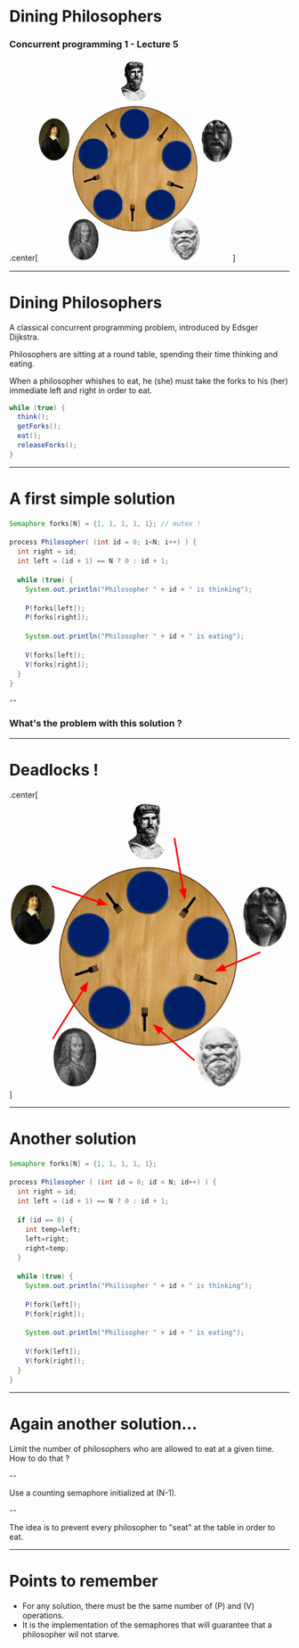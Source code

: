 # Dining Philosophers

### Concurrent programming 1 - Lecture 5

.center[<img src="img/dining_philosophers.png" width="350"/>]

---
# Dining Philosophers

A classical concurrent programming problem, introduced by Edsger Dijkstra.

Philosophers are sitting at a round table, spending their time thinking and eating.

When a philosopher whishes to eat, he (she) must take the forks to his (her) immediate left and right in order to eat.

```java
while (true) {
  think();
  getForks();
  eat();
  releaseForks();
}
```

---
# A first simple solution

```java
Semaphore forks[N] = {1, 1, 1, 1, 1}; // mutex !

process Philosopher( (int id = 0; i<N; i++) ) {
  int right = id;
  int left = (id + 1) == N ? 0 : id + 1;

  while (true) {
    System.out.println("Philosopher " + id + " is thinking");

    P(forks[left]);
    P(forks[right]);

    System.out.println("Philosopher " + id + " is eating");

    V(forks[left]);
    V(forks[right]);
  }
}
```

--
### What's the problem with this solution ?

---
# Deadlocks !

.center[<img src="img/dining_philosophers_deadlock.png" width="500"/>]

---
# Another solution

```java
Semaphore forks[N] = {1, 1, 1, 1, 1};

process Philosopher ( (int id = 0; id < N; id++) ) {
  int right = id;
  int left = (id + 1) == N ? 0 : id + 1;

  if (id == 0) {
    int temp=left;
    left=right;
    right=temp;
  }

  while (true) {
    System.out.println("Philisopher " + id + " is thinking");

    P(fork[left]);
    P(fork[right]);

    System.out.println("Philisopher " + id + " is eating");

    V(fork[left]);
    V(fork[right]);
  }
}
```

---
# Again another solution...

Limit the number of philosophers who are allowed to eat at a given time. How to do that ?

--

Use a counting semaphore initialized at \(N-1\).

--

The idea is to prevent every philosopher to "seat" at the table in order to eat.

---
# Points to remember

* For any solution, there must be the same number of \(P\) and \(V\) operations.
* It is the implementation of the semaphores that will guarantee that a philosopher wil not starve.
